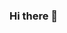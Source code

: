 ### Hi there 👋

<!--
**Lubesh-Sharma/Lubesh-Sharma** is a ✨ _special_ ✨ repository because its `README.md` (this file) appears on your GitHub profile.

Here are some ideas to get you started:

- 🔭 I’m currently working on Cumpter Vision
- 🌱 I’m currently learning Artificial Intelligence
- 👯 I’m looking to collaborate on ...
- 🤔 I’m looking for help with ...
- 💬 Ask me about ...
- 📫 How to reach me: lubeshkumarsharma@gmail.com
- 😄 Pronouns: He/Him
- ⚡ Fun fact: ...
-->
